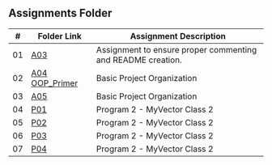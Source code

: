 ##  Assignments Folder

|   #   | Folder Link | Assignment Description |
| :---: | ----------- | ---------------------- |
|   01  |[A03](https://github.com/ErnuelTonge/2143-OOP-Tonge/tree/main/Assignments/A03)| Assignment to ensure proper commenting and README creation.                      |
|   02  |[A04 OOP_Primer](https://github.com/ErnuelTonge/2143-OOP-Tonge/tree/main/Assignments/OOP_Primer)| Basic Project Organization |
|   03  |[A05](https://github.com/ErnuelTonge/2143-OOP-Tonge/tree/main/Assignments/A05)| Basic Project Organization |
|   04  |[P01](.        )| Program 2 - MyVector Class 2 |
|   05  |[P02](https://github.com/ErnuelTonge/2143-OOP-Tonge/tree/main/Assignments/P02)| Program 2 - MyVector Class 2 |
|   06  |[P03](https://github.com/ErnuelTonge/2143-OOP-Tonge/tree/main/Assignments/P03)| Program 2 - MyVector Class 2 |
|   07  |[P04](https://github.com/ErnuelTonge/2143-OOP-Tonge/tree/main/Assignments/P04)| Program 2 - MyVector Class 2 |


